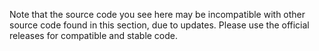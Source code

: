 Note that the source code you see here may be incompatible with other source code found in this section, due to updates. Please use the official releases for compatible and stable code.
